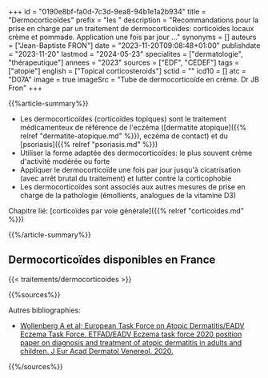 +++
id = "0190e8bf-fa0d-7c3d-9ea8-94b1e1a2b934"
title = "Dermocorticoïdes"
prefix = "les "
description = "Recommandations pour la prise en charge par un traitement de dermocorticoïdes: corticoïdes locaux crème et pommade. Application une fois par jour ..."
synonyms = []
auteurs = ["Jean-Baptiste FRON"]
date = "2023-11-20T09:08:48+01:00"
publishdate = "2023-11-20"
lastmod = "2024-05-23"
specialites = ["dermatologie", "thérapeutique"]
annees = "2023"
sources = ["EDF", "CEDEF"]
tags = ["atopie"]
english = ["Topical corticosteroids"]
sctid = ""
icd10 = []
atc = "D07A"
image = true
imageSrc = "Tube de dermocorticoïde en crème. Dr JB Fron"
+++

{{%article-summary%}}

- Les dermocorticoïdes (corticoïdes topiques) sont le traitement médicamenteux de référence de l'eczéma ([dermatite atopique]({{% relref "dermatite-atopique.md" %}}), eczéma de contact) et du [psoriasis]({{% relref "psoriasis.md" %}})
- Utiliser la forme adaptée des dermocorticoïdes: le plus souvent crème d'activité modérée ou forte
- Appliquer le dermocorticoïde une fois par jour jusqu'à cicatrisation (avec arrêt brutal du traitement) et lutter contre la corticophobie
- Les dermocorticoïdes sont associés aux autres mesures de prise en charge de la pathologie (émollients, analogues de la vitamine D3)

Chapitre lié: [corticoïdes par voie générale]({{% relref "corticoides.md" %}})

{{%/article-summary%}}

## Dermocorticoïdes disponibles en France

{{< traitements/dermocorticoides >}}

{{%sources%}}

Autres bibliographies:

- [Wollenberg A et al; European Task Force on Atopic Dermatitis/EADV Eczema Task Force. ETFAD/EADV Eczema task force 2020 position paper on diagnosis and treatment of atopic dermatitis in adults and children. J Eur Acad Dermatol Venereol. 2020.](https://onlinelibrary.wiley.com/doi/10.1111/jdv.16892)

{{%/sources%}}
